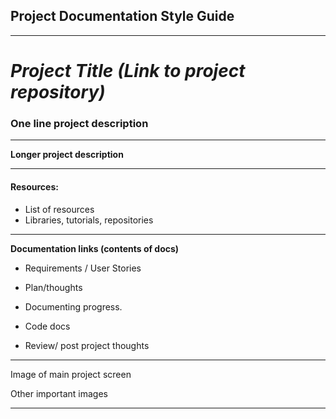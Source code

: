 ## Project Documentation Style Guide

---

# _Project Title \(Link to project repository\)_

### One line project description

---

**Longer project description**

---

#### Resources:

* List of resources
* Libraries, tutorials, repositories 

---

**Documentation links \(contents of docs\)**

* Requirements / User Stories
* Plan/thoughts

* Documenting progress.

* Code docs

* Review/ post project thoughts

---

Image of main project screen

Other important images

---



